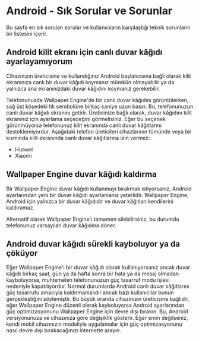 # Android - Sık Sorular ve Sorunlar

Bu sayfa en sık sorulan sorular ve kullanıcıların karşılaştığı teknik sorunların bir listesini içerir.

## Android kilit ekranı için canlı duvar kâğıdı ayarlayamıyorum

Cihazınızın üreticisine ve kullandığınız Android başlatıcısına bağlı olarak kilit ekranınıza canlı bir duvar kâğıdı koymanız mümkün olmayabilir ya da yalnızca ana ekranınızdaki duvar kâğıdını koymanız gerekebilir.

Telefonunuzda Wallpaper Engine'de bir canlı duvar kâğıdını görüntülerken, sağ üst köşedeki tik sembolüne birkaç saniye uzun basın. Bu, telefonunuzun canlı duvar kâğıdı ekranını getirir. Üreticinize bağlı olarak, duvar kâğıdını kilit ekranınız için ayarlama seçeceğini görmelisiniz. Eğer bu seçenek görünmüyorsa telefonunuz kilit ekranında canlı duvar kâğıtlarını desteklemiyordur. Aşağıdaki telefon üreticileri cihazlarının tümünde veya bir kısmında kilit ekranında canlı duvar kâğıtlarına izin vermez:

* Huawei
* Xiaomi

## Wallpaper Engine duvar kâğıdı kaldırma

Bir Wallpaper Engine duvar kâğıdı kullanmayı bırakmak istiyorsanız, Android ayarlarından yeni bir duvar kâğıdı ayarlamanız yeterlidir. Wallpaper Engine, Android için yalnızca bir duvar kâğıdıdır ve duvar kâğıtları kendilerini kaldıramaz.

Alternatif olarak Wallpaper Engine'ı tamamen silebilirsiniz, bu durumda telefonunuz varsayılan duvar kâğıdına döner.

## Android duvar kâğıdı sürekli kayboluyor ya da çöküyor

Eğer Wallpaper Engine'ı bir duvar kâğıdı olarak kullanıyorsanız ancak duvar kâğıdı birkaç saat, gün ya da hafta sonra bir hata ya da mesaj olmadan kayboluyorsa, muhtemelen telefonunuzun güç tasarruf modu işlevi nedeniyle kapatılıyordur. Normal durumlarda Android canlı duvar kâğıtlarını güç tasarrufu amacıyla kaldırmamalıdır ancak bazı kullanıcılar bunun gerçekleştiğini söylemiştir. Bu büyük oranda cihazınızın üreticisine bağlıdır, eğer Wallpaper Engine düzenli olarak kayboluyorsa Android ayarlarından güç optimizasyonunu Wallpaper Engine için devre dışı bırakın. Bu, Android versiyonunuza ve cihazınıza göre değişiklik gösterir. Eğer emin değilseniz, kendi mobil cihazınızın modeliyle uygulamalar için güç optimizasyonunu nasıl devre dışı bırakacağınızı internette arayın.